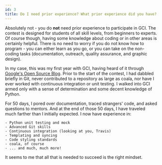 ```yaml
---
id: 3
title: Do I need prior experience? What prior experience did you have?
---
```


Absolutely not - you do **not** need prior experience to participate in GCI. The contest is designed for students of all skill levels, from beginners to experts. Of course though, having some knowledge about coding or in other areas is certainly helpful. There is no need to worry if you do not know how to program - you can either learn as you go, or you can take on the non-coding tasks (documentation, outreach, quality assurance, and graphic design).

In my case, this was my first year with GCI, having heard of it through [Google's Open Source Blog](https://opensource.googleblog.com). Prior to the start of the contest, I had dabbled briefly in Git, never contributed to a repository as large as coala, nor have I ever worked with continuous integration or unit testing. I walked into GCI armed only with a sense of determination and some decent knowledge of Python.

For 50 days, I pored over documentation, traced strangers' code, and asked questions to mentors. And at the end of those 50 days, I have traveled much farther than I initially expected. I now have experience in:

    - Python unit testing and mock
    - Advanced Git skills
    - Continuous integration (looking at you, Travis)
    - Templating and syncing
    - Code styling standards
    - coala, of course
    - ... and much, much more!

It seems to me that all that is needed to succeed is the right mindset.